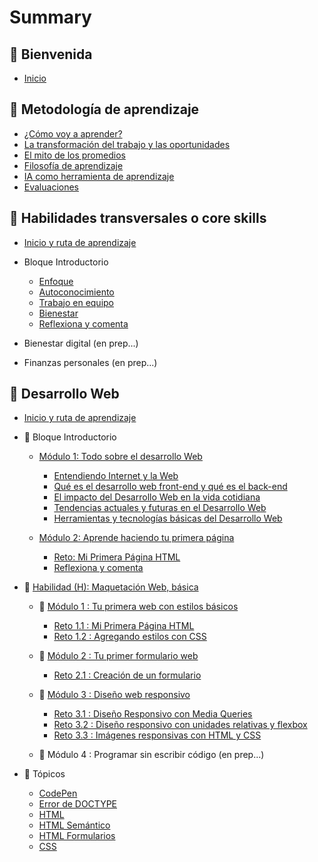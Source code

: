 # Summary

## 💜 Bienvenida

* [Inicio](README.md)

## 📑 Metodología de aprendizaje

* [¿Cómo voy a aprender?](curriculum_model/lea_model_01_overview.md)
* [La transformación del trabajo y las oportunidades](curriculum_model/lea_model_02_work.md)
* [El mito de los promedios](curriculum_model/lea_model_03_average.md)
* [Filosofía de aprendizaje](curriculum_model/lea_model_04_philosophy.md)
* [IA como herramienta de aprendizaje](curriculum_model/lea_model_05_ai.md)
* [Evaluaciones](curriculum_model/lea_model_06_assessment.md)

## 🌈 Habilidades transversales o core skills

* [Inicio y ruta de aprendizaje](curriculum_lif/lea_lif_overview.md)

* Bloque Introductorio
  
  * [Enfoque](curriculum_lif/lea_lif_enfoque.md)
  * [Autoconocimiento](curriculum_lif/self_awareness/lea_lif_selfawareness.md)
  * [Trabajo en equipo](curriculum_lif/teamwork/lea_lif_teamwork.md)    
  * [Bienestar](curriculum_lif/wellbeign/lea_lif_wellbeign_intro.md)
  * [Reflexiona y comenta](curriculum_lif/lea_lif_overview_closing.md)

* Bienestar digital (en prep...)

* Finanzas personales (en prep...)

## 🔵 Desarrollo Web

* [Inicio y ruta de aprendizaje](curriculum_dev/lea_dev_overview.md)

* 🔵 Bloque Introductorio
  
  * [Módulo 1: Todo sobre el desarrollo Web](curriculum_dev/activities/00_01_00_all_about.md)
    
    * [Entendiendo Internet y la Web](curriculum_dev/activities/00_01_01_internet_web.md)
    * [Qué es el desarrollo web front-end y qué es el back-end](curriculum_dev/activities/00_01_02_web_dev.md)
    * [El impacto del Desarrollo Web en la vida cotidiana](curriculum_dev/activities/00_01_03_dev_life.md)
    * [Tendencias actuales y futuras en el Desarrollo Web](curriculum_dev/activities/00_01_04_dev_trends.md)
    * [Herramientas y tecnologías básicas del Desarrollo Web](curriculum_dev/activities/00_01_05_dev_tools.md)
  
  * [Módulo 2: Aprende haciendo tu primera página](curriculum_dev/activities/00_02_00_practice.md)
    
    * [Reto: Mi Primera Página HTML](curriculum_dev/activities/00_02_01_myfirst.md)
    * [Reflexiona y comenta](curriculum_dev/activities/00_02_02_close.md)

* 🔵 [Habilidad (H): Maquetación Web, básica](curriculum_dev/activities/01_00_00_overview.md)
  
  * 🔷 [Módulo 1 : Tu primera web con estilos básicos](curriculum_dev/activities/01_01_00_modulo_myFirstWeb.md)
    
    * [Reto 1.1 : Mi Primera Página HTML](curriculum_dev/activities/01_01_01_project_myFirstWeb.md)
    * [Reto 1.2 : Agregando estilos con CSS](curriculum_dev/activities/01_01_02_project_add_CSS.md)
  
  * 🔷 [Módulo 2 : Tu primer formulario web](curriculum_dev/activities/01_02_00_modulo_form.md)
    
    * [Reto 2.1 : Creación de un formulario](curriculum_dev/activities/01_02_01_project_formulario.md)
  
  * 🔷 [Módulo 3 : Diseño web responsivo](curriculum_dev/activities/01_03_00_modulo_responsive.md)
    
    * [Reto 3.1 : Diseño Responsivo con Media Queries](curriculum_dev/activities/01_03_01_project_responsive_mediaqueries.md)
    * [Reto 3.2 : Diseño responsivo con unidades relativas y flexbox](curriculum_dev/activities/01_03_02_project_responsive_flexbox.md)
    * [Reto 3.3 : Imágenes responsivas con HTML y CSS](curriculum_dev/activities/01_03_03_project_responsive_images.md)
  
  * 🔷 Módulo 4 : Programar sin escribir código (en prep...)

* 🔵 Tópicos
  
  * [CodePen](curriculum_dev/topics/editors_codepen.md)
  * [Error de DOCTYPE](curriculum_dev/topics/editors_codepen_doctype.md)
  * [HTML](curriculum_dev/topics/html.md)
  * [HTML Semántico](curriculum_dev/topics/html_semantic.md)
  * [HTML Formularios](curriculum_dev/topics/html_forms.md)
  * [CSS](curriculum_dev/topics/css.md)
